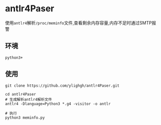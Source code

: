 # antlr4Paser
使用`antlr4`解析`/proc/meminfo`文件,查看剩余内存容量,内存不足时通过SMTP报警

## 环境
```
python3+
```

## 使用
```
git clone https://github.com/ylighgh/antlr4Paser.git
```

```
cd antlr4Paser
# 生成解析antlr4解析文件
antlr4 -Dlanguage=Python3 *.g4 -visitor -o antlr
```

```
# 执行
python3 meminfo.py
```
